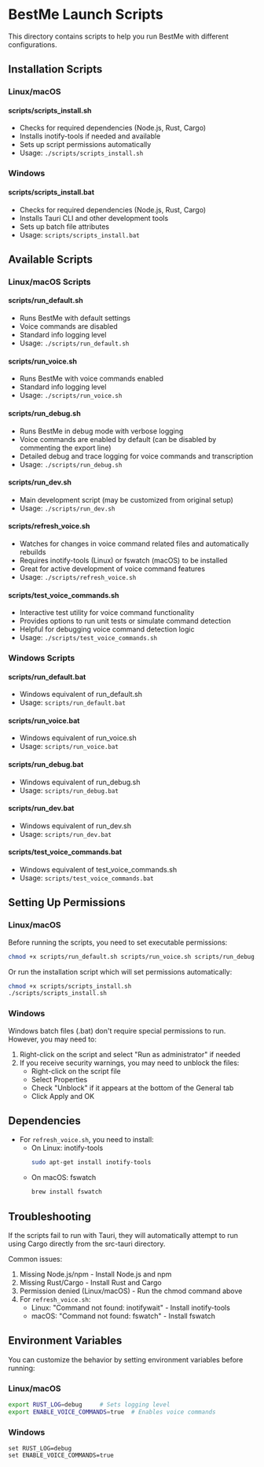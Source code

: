 # BestMe Launch Scripts

This directory contains scripts to help you run BestMe with different configurations.

## Installation Scripts

### Linux/macOS

#### scripts/scripts_install.sh
- Checks for required dependencies (Node.js, Rust, Cargo)
- Installs inotify-tools if needed and available
- Sets up script permissions automatically
- Usage: `./scripts/scripts_install.sh`

### Windows

#### scripts/scripts_install.bat
- Checks for required dependencies (Node.js, Rust, Cargo)
- Installs Tauri CLI and other development tools
- Sets up batch file attributes
- Usage: `scripts/scripts_install.bat`

## Available Scripts

### Linux/macOS Scripts

#### scripts/run_default.sh
- Runs BestMe with default settings
- Voice commands are disabled
- Standard info logging level
- Usage: `./scripts/run_default.sh`

#### scripts/run_voice.sh
- Runs BestMe with voice commands enabled
- Standard info logging level
- Usage: `./scripts/run_voice.sh`

#### scripts/run_debug.sh
- Runs BestMe in debug mode with verbose logging
- Voice commands are enabled by default (can be disabled by commenting the export line)
- Detailed debug and trace logging for voice commands and transcription
- Usage: `./scripts/run_debug.sh`

#### scripts/run_dev.sh
- Main development script (may be customized from original setup)
- Usage: `./scripts/run_dev.sh`

#### scripts/refresh_voice.sh
- Watches for changes in voice command related files and automatically rebuilds
- Requires inotify-tools (Linux) or fswatch (macOS) to be installed
- Great for active development of voice command features
- Usage: `./scripts/refresh_voice.sh`

#### scripts/test_voice_commands.sh
- Interactive test utility for voice command functionality
- Provides options to run unit tests or simulate command detection
- Helpful for debugging voice command detection logic
- Usage: `./scripts/test_voice_commands.sh`

### Windows Scripts

#### scripts/run_default.bat
- Windows equivalent of run_default.sh
- Usage: `scripts/run_default.bat`

#### scripts/run_voice.bat
- Windows equivalent of run_voice.sh
- Usage: `scripts/run_voice.bat`

#### scripts/run_debug.bat
- Windows equivalent of run_debug.sh
- Usage: `scripts/run_debug.bat`

#### scripts/run_dev.bat
- Windows equivalent of run_dev.sh
- Usage: `scripts/run_dev.bat`

#### scripts/test_voice_commands.bat
- Windows equivalent of test_voice_commands.sh
- Usage: `scripts/test_voice_commands.bat`

## Setting Up Permissions

### Linux/macOS
Before running the scripts, you need to set executable permissions:

```bash
chmod +x scripts/run_default.sh scripts/run_voice.sh scripts/run_debug.sh scripts/run_dev.sh scripts/refresh_voice.sh scripts/test_voice_commands.sh
```

Or run the installation script which will set permissions automatically:

```bash
chmod +x scripts/scripts_install.sh
./scripts/scripts_install.sh
```

### Windows
Windows batch files (.bat) don't require special permissions to run. However, you may need to:

1. Right-click on the script and select "Run as administrator" if needed
2. If you receive security warnings, you may need to unblock the files:
   - Right-click on the script file
   - Select Properties
   - Check "Unblock" if it appears at the bottom of the General tab
   - Click Apply and OK

## Dependencies

- For `refresh_voice.sh`, you need to install:
  - On Linux: inotify-tools
    ```bash
    sudo apt-get install inotify-tools
    ```
  - On macOS: fswatch
    ```bash
    brew install fswatch
    ```

## Troubleshooting

If the scripts fail to run with Tauri, they will automatically attempt to run using Cargo directly from the src-tauri directory.

Common issues:
1. Missing Node.js/npm - Install Node.js and npm
2. Missing Rust/Cargo - Install Rust and Cargo
3. Permission denied (Linux/macOS) - Run the chmod command above
4. For `refresh_voice.sh`: 
   - Linux: "Command not found: inotifywait" - Install inotify-tools
   - macOS: "Command not found: fswatch" - Install fswatch

## Environment Variables

You can customize the behavior by setting environment variables before running:

### Linux/macOS
```bash
export RUST_LOG=debug     # Sets logging level
export ENABLE_VOICE_COMMANDS=true  # Enables voice commands
```

### Windows
```batch
set RUST_LOG=debug
set ENABLE_VOICE_COMMANDS=true
```
